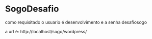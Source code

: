 # SogoDesafio


como requisitado o usuario é desenvolvimento 
e a senha desafiosogo

a url é: http://localhost/sogo/wordpress/
